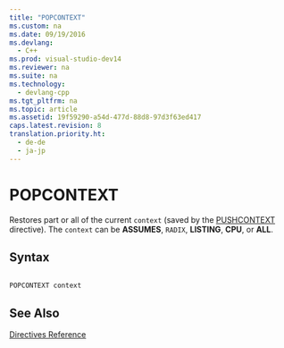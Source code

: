 ```yaml
---
title: "POPCONTEXT"
ms.custom: na
ms.date: 09/19/2016
ms.devlang: 
  - C++
ms.prod: visual-studio-dev14
ms.reviewer: na
ms.suite: na
ms.technology: 
  - devlang-cpp
ms.tgt_pltfrm: na
ms.topic: article
ms.assetid: 19f59290-a54d-477d-88d8-97d3f63ed417
caps.latest.revision: 8
translation.priority.ht: 
  - de-de
  - ja-jp
---
```

# POPCONTEXT
Restores part or all of the current `context` (saved by the [PUSHCONTEXT](../vs140/PUSHCONTEXT.md) directive). The `context` can be **ASSUMES**, `RADIX`, **LISTING**, **CPU**, or **ALL**.  
  
## Syntax  
  
```  
  
POPCONTEXT context  
```  
  
## See Also  
 [Directives Reference](../vs140/Directives-Reference.md)